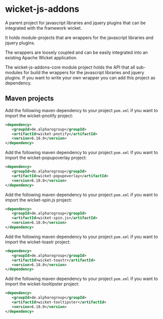 wicket-js-addons
====================

A parent project for javascript libraries and jquery plugins that can be integrated with the framework wicket.

It holds module-projects that are wrappers for the javascript libraries and jquery plugins.

The wrappers are loosely coupled and can be easily integrated into an existing Apache Wicket application.

The wicket-js-addons-core module project holds the API that all sub-modules for build the wrappers for the javascript libraries and jquery plugins. If you want to write your own wrapper you can add this project as dependency.


## Maven projects

Add the following maven dependency to your project `pom.xml` if you want to import the wicket-pnotify project:

```xml
<dependency>
   <groupId>de.alpharogroup</groupId>
   <artifactId>wicket-pnotify</artifactId>
   <version>6.18.0</version>
</dependency>
```

Add the following maven dependency to your project `pom.xml` if you want to import the wicket-popupoverlay project:

```xml
<dependency>
   <groupId>de.alpharogroup</groupId>
   <artifactId>wicket-popupoverlay</artifactId>
   <version>6.18.0</version>
</dependency>
```

Add the following maven dependency to your project `pom.xml` if you want to import the wicket-spin.js project:

```xml
<dependency>
   <groupId>de.alpharogroup</groupId>
   <artifactId>wicket-spin.js</artifactId>
   <version>6.18.0</version>
</dependency>
```

Add the following maven dependency to your project `pom.xml` if you want to import the wicket-toastr project:

```xml
<dependency>
   <groupId>de.alpharogroup</groupId>
   <artifactId>wicket-toastr</artifactId>
   <version>6.18.0</version>
</dependency>
```

Add the following maven dependency to your project `pom.xml` if you want to import the wicket-tooltipster project:

```xml
<dependency>
   <groupId>de.alpharogroup</groupId>
   <artifactId>wicket-tooltipster</artifactId>
   <version>6.18.0</version>
</dependency>
```
